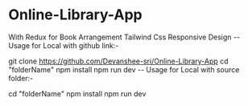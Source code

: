 # Online-Library-App

With Redux for Book Arrangement
Tailwind Css
Responsive Design
-- Usage for Local with github link:-

git clone https://github.com/Devanshee-sri/Online-Library-App cd "folderName" npm install npm run dev
-- Usage for Local with source folder:-

cd "folderName"
npm install
npm run dev
